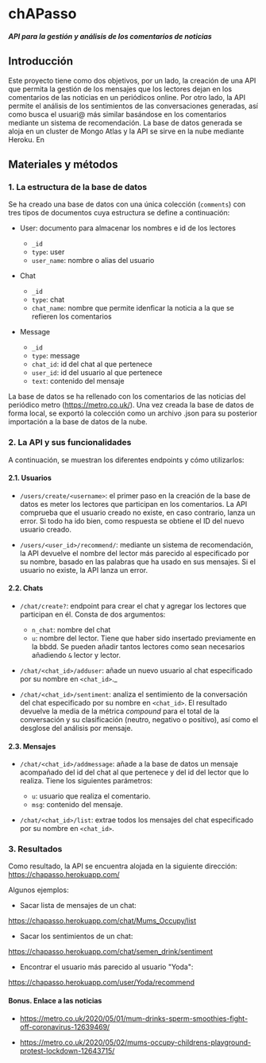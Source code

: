 # chAPasso
#### *API para la gestión y análisis de los comentarios de noticias*

## Introducción

Este proyecto tiene como dos objetivos, por un lado, la creación de una API que permita la gestión de los mensajes que los lectores dejan en los comentarios de las noticias en un periódicos online. Por otro lado, la API permite el análisis de los sentimientos de las conversaciones generadas, así como busca el usuari@ más similar basándose en los comentarios mediante un sistema de recomendación.
La base de datos generada se aloja en un cluster de Mongo Atlas y la API se sirve en la nube mediante Heroku. En

## Materiales y métodos

### 1. La estructura de la base de datos

Se ha creado una base de datos con una única colección (`comments`) con tres tipos de documentos cuya estructura se define a continuación:

* User: documento para almacenar los nombres e id de los lectores
  * `_id`
  * `type`: user
  * `user_name`: nombre o alias del usuario

* Chat
  * `_id`
  * `type`: chat
  * `chat_name`: nombre que permite idenficar la noticia a la que se refieren los comentarios

* Message
  * `_id`
  * `type`: message
  * `chat_id`: id del chat al que pertenece
  * `user_id`: id del usuario al que pertenece
  * `text`: contenido del mensaje

La base de datos se ha rellenado con los comentarios de las noticias del periódico metro (https://metro.co.uk/). Una vez creada la base de datos de forma local, se exportó la colección como un archivo .json para su posterior importación a la base de datos de la nube. 

### 2. La API y sus funcionalidades

A continuación, se muestran los diferentes endpoints y cómo utilizarlos:

#### 2.1. Usuarios

* `/users/create/<username>`: el primer paso en la creación de la base de datos es meter los lectores que participan en los comentarios. La API comprueba que el usuario creado no existe, en caso contrario, lanza un error. Si todo ha ido bien, como respuesta se obtiene el ID del nuevo usuario creado.

* `/users/<user_id>/recommend/`: mediante un sistema de recomendación, la API devuelve el nombre del lector más parecido al especificado por su nombre, basado en las palabras que ha usado en sus mensajes. Si el usuario no existe, la API lanza un error.

#### 2.2. Chats

* `/chat/create?`: endpoint para crear el chat y agregar los lectores que participan en él. Consta de dos argumentos:
  + `n_chat`: nombre del chat
  + `u`: nombre del lector. Tiene que haber sido insertado previamente en la bbdd. Se pueden añadir tantos lectores como sean necesarios añadiendo `&` lector y lector.

* `/chat/<chat_id>/adduser`: añade un nuevo usuario al chat especificado por su nombre en `<chat_id>`._

* `/chat/<chat_id>/sentiment`: analiza el sentimiento de la conversación del chat especificado por su nombre en `<chat_id>`. El resultado devuelve la media de la métrica *compound* para el total de la conversación y su clasificación (neutro, negativo o positivo), así como el desglose del análisis por mensaje.

#### 2.3. Mensajes

* `/chat/<chat_id>/addmessage`: añade a la base de datos un mensaje acompañado del id del chat al que pertenece y del id del lector que lo realiza. Tiene los siguientes parámetros:
  + `u`: usuario que realiza el comentario.
  + `msg`: contenido del mensaje.

* `/chat/<chat_id>/list`: extrae todos los mensajes del chat especificado por su nombre en `<chat_id>`.

### 3. Resultados

Como resultado, la API se encuentra alojada en la siguiente dirección:
https://chapasso.herokuapp.com/

Algunos ejemplos:

* Sacar lista de mensajes de un chat:

https://chapasso.herokuapp.com/chat/Mums_Occupy/list

* Sacar los sentimientos de un chat:

https://chapasso.herokuapp.com/chat/semen_drink/sentiment

* Encontrar el usuario más parecido al usuario "Yoda":

https://chapasso.herokuapp.com/user/Yoda/recommend


#### Bonus. Enlace a las noticias

* https://metro.co.uk/2020/05/01/mum-drinks-sperm-smoothies-fight-off-coronavirus-12639469/

* https://metro.co.uk/2020/05/02/mums-occupy-childrens-playground-protest-lockdown-12643715/
